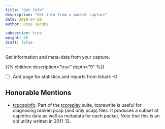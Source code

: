 ```yaml
---
title: "Get Info"
description: "Get info from a packet capture"
date: 2019-07-20
author: Ross Jacobs

subsection: true
weight: 90
draft: false
---
```


Get information and meta-data from your capture.

{{% children description="true" depth="9" %}}

* [ ] Add page for statistics and reports from tshark -G

## Honorable Mentions

- [tcpcapinfo](https://tcpreplay.appneta.com/wiki/tcpcapinfo-man.html): Part of the [tcpreplay](https://tcpreplay.appneta.com/) suite, tcprewrite is useful for diagnosing broken pcap (and only pcap) files. It produces a subset of capinfos data as well as metadata for each packet. Note that this is an old utility written in 2011-12.
